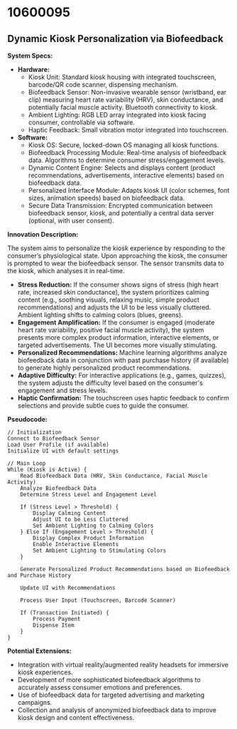 # 10600095

## Dynamic Kiosk Personalization via Biofeedback

**System Specs:**

*   **Hardware:**
    *   Kiosk Unit: Standard kiosk housing with integrated touchscreen, barcode/QR code scanner, dispensing mechanism.
    *   Biofeedback Sensor: Non-invasive wearable sensor (wristband, ear clip) measuring heart rate variability (HRV), skin conductance, and potentially facial muscle activity. Bluetooth connectivity to kiosk.
    *   Ambient Lighting: RGB LED array integrated into kiosk facing consumer, controllable via software.
    *   Haptic Feedback: Small vibration motor integrated into touchscreen.
*   **Software:**
    *   Kiosk OS: Secure, locked-down OS managing all kiosk functions.
    *   Biofeedback Processing Module: Real-time analysis of biofeedback data. Algorithms to determine consumer stress/engagement levels.
    *   Dynamic Content Engine: Selects and displays content (product recommendations, advertisements, interactive elements) based on biofeedback data.
    *   Personalized Interface Module: Adapts kiosk UI (color schemes, font sizes, animation speeds) based on biofeedback data.
    *   Secure Data Transmission: Encrypted communication between biofeedback sensor, kiosk, and potentially a central data server (optional, with user consent).

**Innovation Description:**

The system aims to personalize the kiosk experience by responding to the consumer’s physiological state. Upon approaching the kiosk, the consumer is prompted to wear the biofeedback sensor. The sensor transmits data to the kiosk, which analyses it in real-time.

*   **Stress Reduction:** If the consumer shows signs of stress (high heart rate, increased skin conductance), the system prioritizes calming content (e.g., soothing visuals, relaxing music, simple product recommendations) and adjusts the UI to be less visually cluttered. Ambient lighting shifts to calming colors (blues, greens).
*   **Engagement Amplification:** If the consumer is engaged (moderate heart rate variability, positive facial muscle activity), the system presents more complex product information, interactive elements, or targeted advertisements. The UI becomes more visually stimulating.
*   **Personalized Recommendations:** Machine learning algorithms analyze biofeedback data in conjunction with past purchase history (if available) to generate highly personalized product recommendations.
*   **Adaptive Difficulty:** For interactive applications (e.g., games, quizzes), the system adjusts the difficulty level based on the consumer's engagement and stress levels.
*   **Haptic Confirmation:** The touchscreen uses haptic feedback to confirm selections and provide subtle cues to guide the consumer.

**Pseudocode:**

```
// Initialization
Connect to Biofeedback Sensor
Load User Profile (if available)
Initialize UI with default settings

// Main Loop
While (Kiosk is Active) {
    Read Biofeedback Data (HRV, Skin Conductance, Facial Muscle Activity)
    Analyze Biofeedback Data
    Determine Stress Level and Engagement Level

    If (Stress Level > Threshold) {
        Display Calming Content
        Adjust UI to be Less Cluttered
        Set Ambient Lighting to Calming Colors
    } Else If (Engagement Level > Threshold) {
        Display Complex Product Information
        Enable Interactive Elements
        Set Ambient Lighting to Stimulating Colors
    }

    Generate Personalized Product Recommendations based on Biofeedback and Purchase History

    Update UI with Recommendations

    Process User Input (Touchscreen, Barcode Scanner)

    If (Transaction Initiated) {
        Process Payment
        Dispense Item
    }
}
```

**Potential Extensions:**

*   Integration with virtual reality/augmented reality headsets for immersive kiosk experiences.
*   Development of more sophisticated biofeedback algorithms to accurately assess consumer emotions and preferences.
*   Use of biofeedback data for targeted advertising and marketing campaigns.
*   Collection and analysis of anonymized biofeedback data to improve kiosk design and content effectiveness.